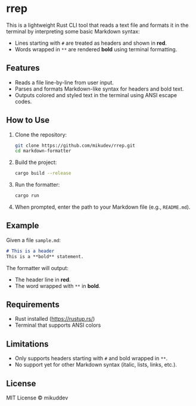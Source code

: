 # rrep

This is a lightweight Rust CLI tool that reads a text file and formats it in the terminal by interpreting some basic Markdown syntax:

- Lines starting with `#` are treated as headers and shown in **red**.
- Words wrapped in `**` are rendered **bold** using terminal formatting.

## Features

- Reads a file line-by-line from user input.
- Parses and formats Markdown-like syntax for headers and bold text.
- Outputs colored and styled text in the terminal using ANSI escape codes.

## How to Use

1. Clone the repository:
    ```bash
    git clone https://github.com/mikudev/rrep.git
    cd markdown-formatter
    ```

2. Build the project:
    ```bash
    cargo build --release
    ```

3. Run the formatter:
    ```bash
    cargo run
    ```

4. When prompted, enter the path to your Markdown file (e.g., `README.md`).

## Example

Given a file `sample.md`:

```md
# This is a header
This is a **bold** statement.
```


The formatter will output:

- The header line in **red**.
- The word wrapped with `**` in **bold**.

## Requirements

- Rust installed (https://rustup.rs/)
- Terminal that supports ANSI colors

## Limitations

- Only supports headers starting with `#` and bold wrapped in `**`.
- No support yet for other Markdown syntax (italic, lists, links, etc.).

## License

MIT License © mikuddev
